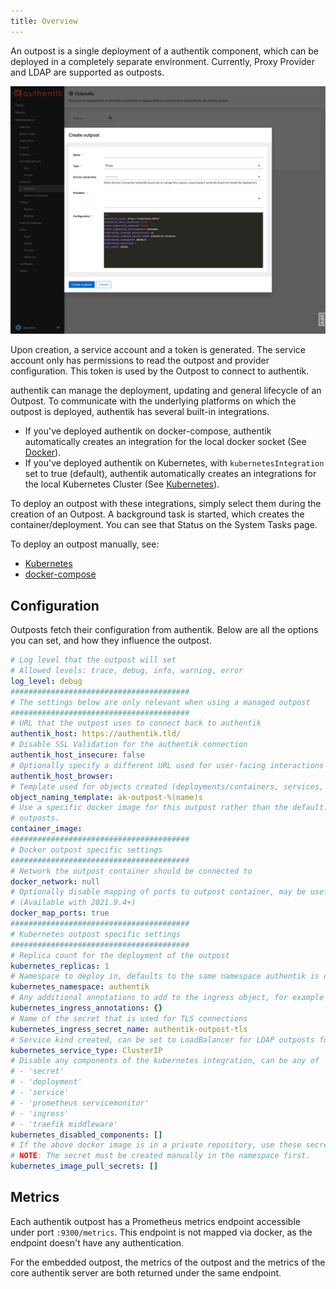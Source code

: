 ```yaml
---
title: Overview
---
```


An outpost is a single deployment of a authentik component, which can be deployed in a completely separate environment. Currently, Proxy Provider and LDAP are supported as outposts.

![](outposts.png)

Upon creation, a service account and a token is generated. The service account only has permissions to read the outpost and provider configuration. This token is used by the Outpost to connect to authentik.

authentik can manage the deployment, updating and general lifecycle of an Outpost. To communicate with the underlying platforms on which the outpost is deployed, authentik has several built-in integrations.

- If you've deployed authentik on docker-compose, authentik automatically creates an integration for the local docker socket (See [Docker](./integrations/docker.md)).
- If you've deployed authentik on Kubernetes, with `kubernetesIntegration` set to true (default), authentik automatically creates an integrations for the local Kubernetes Cluster (See [Kubernetes](./integrations/kubernetes.md)).

To deploy an outpost with these integrations, simply select them during the creation of an Outpost. A background task is started, which creates the container/deployment. You can see that Status on the System Tasks page.

To deploy an outpost manually, see:

- [Kubernetes](./manual-deploy-kubernetes.md)
- [docker-compose](./manual-deploy-docker-compose.md)

## Configuration

Outposts fetch their configuration from authentik. Below are all the options you can set, and how they influence the outpost.

```yaml
# Log level that the outpost will set
# Allowed levels: trace, debug, info, warning, error
log_level: debug
########################################
# The settings below are only relevant when using a managed outpost
########################################
# URL that the outpost uses to connect back to authentik
authentik_host: https://authentik.tld/
# Disable SSL Validation for the authentik connection
authentik_host_insecure: false
# Optionally specify a different URL used for user-facing interactions
authentik_host_browser:
# Template used for objects created (deployments/containers, services, secrets, etc)
object_naming_template: ak-outpost-%(name)s
# Use a specific docker image for this outpost rather than the default. This also applies to Kubernetes
# outposts.
container_image:
########################################
# Docker outpost specific settings
########################################
# Network the outpost container should be connected to
docker_network: null
# Optionally disable mapping of ports to outpost container, may be useful when using docker networks
# (Available with 2021.9.4+)
docker_map_ports: true
########################################
# Kubernetes outpost specific settings
########################################
# Replica count for the deployment of the outpost
kubernetes_replicas: 1
# Namespace to deploy in, defaults to the same namespace authentik is deployed in (if available)
kubernetes_namespace: authentik
# Any additional annotations to add to the ingress object, for example cert-manager
kubernetes_ingress_annotations: {}
# Name of the secret that is used for TLS connections
kubernetes_ingress_secret_name: authentik-outpost-tls
# Service kind created, can be set to LoadBalancer for LDAP outposts for example
kubernetes_service_type: ClusterIP
# Disable any components of the kubernetes integration, can be any of
# - 'secret'
# - 'deployment'
# - 'service'
# - 'prometheus servicemonitor'
# - 'ingress'
# - 'traefik middleware'
kubernetes_disabled_components: []
# If the above docker image is in a private repository, use these secrets to pull.
# NOTE: The secret must be created manually in the namespace first.
kubernetes_image_pull_secrets: []
```

## Metrics

Each authentik outpost has a Prometheus metrics endpoint accessible under port `:9300/metrics`. This endpoint is not mapped via docker, as the endpoint doesn't have any authentication.

For the embedded outpost, the metrics of the outpost and the metrics of the core authentik server are both returned under the same endpoint.
